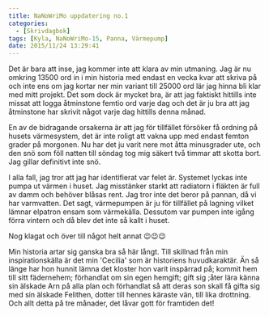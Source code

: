 ```yaml
---
title: NaNoWriMo uppdatering no.1
categories:
  - [Skrivdagbok]
tags: [Kyla, NaNoWriMo-15, Panna, Värmepump]
date: 2015/11/24 13:29:41
---
```

Det är bara att inse, jag kommer inte att klara av min utmaning. Jag är nu omkring 13500 ord in i min historia med endast en vecka kvar att skriva på och inte ens om jag kortar ner min variant till 25000 ord lär jag hinna bli klar med mitt projekt. Det som dock är mycket bra, är att jag faktiskt hittills inte missat att logga åtminstone femtio ord varje dag och det är ju bra att jag åtminstone har skrivit något varje dag hittills denna månad.

En av de bidragande orsakerna är att jag för tillfället försöker få ordning på husets värmesystem, det är inte roligt att vakna upp med endast femton grader på morgonen. Nu har det ju varit nere mot åtta minusgrader ute, och den snö som föll natten till söndag tog mig säkert två timmar att skotta bort. Jag gillar definitivt inte snö.

I alla fall, jag tror att jag har identifierat var felet är. Systemet lyckas inte pumpa ut värmen i huset. Jag misstänker starkt att radiatorn i fläkten är full av damm och behöver blåsas rent. Jag tror inte det beror på pannan, då vi har varmvatten. Det sagt, värmepumpen är ju för tillfället på lagning vilket lämnar elpatron ensam som värmekälla. Dessutom var pumpen inte igång förra vintern och då blev det inte så kallt i huset.

Nog klagat och över till något helt annat 😉😉😉

Min historia artar sig ganska bra så här långt. Till skillnad från min inspirationskälla är det min 'Cecilia' som är historiens huvudkaraktär. Än så länge har hon hunnit lämna det kloster hon varit inspärrad på; kommit hem till sitt fädernehem; förhandlat om sin egen hemgift; gift sig ;åter lära känna sin älskade Arn på alla plan och förhandlat så att deras son skall få gifta sig med sin älskade Felithen, dotter till hennes käraste vän, till lika drottning. Och allt detta på tre månader, det låvar gott för framtiden det!
